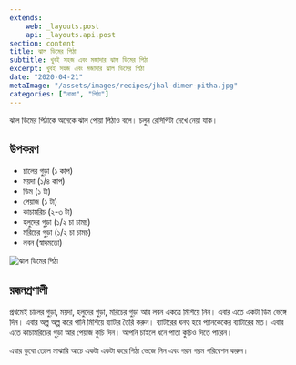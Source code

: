 ```yaml
---
extends:
    web: _layouts.post
    api: _layouts.api.post
section: content
title: ঝাল ডিমের পিঠা
subtitle: খুবই সহজ এবং মজাদার ঝাল ডিমের পিঠা
excerpt: খুবই সহজ এবং মজাদার ঝাল ডিমের পিঠা
date: "2020-04-21"
metaImage: "/assets/images/recipes/jhal-dimer-pitha.jpg"
categories: ["নাস্তা", "পিঠা"]
---
```


ঝাল ডিমের পিঠাকে অনেকে ঝাল পোয়া পিঠাও বলে। চলুন রেসিপিটা দেখে নেয়া যাক।

## উপকরণ

- চালের গুড়া (১ কাপ)
- ময়দা (১/৪ কাপ)
- ডিম (১ টা)
- পেয়াজ (১ টা)
- কাচামরিচ (২-৩ টা)
- হলুদের গুড়া (১/২ চা চামচ)
- মরিচের গুড়া (১/২ চা চামচ)
- লবন (স্বাদমতো)

![ঝাল ডিমের পিঠা](/assets/images/recipes/jhal-dimer-pitha.jpg)

## রন্ধনপ্রণালী

প্রথমেই চালের গুড়া, ময়দা, হলুদের গুড়া, মরিচের গুড়া আর লবন একত্রে মিশিয়ে নিন। এবার এতে একটা ডিম ভেঙ্গে
দিন। এবার অল্প অল্প করে পানি মিশিয়ে ব্যাটার তৈরি করুন। ব্যাটারের ঘনত্ব হবে প্যানকেকের ব্যাটারের মত। এবার এতে
কাচামরিচের গুড়া আর পেয়াজ কুচি দিন। আপনি চাইলে ধনে পাতা কুচিও দিতে পারেন।

এবার ডুবো তেলে মাঝারি আচে একটা একটা করে পিঠা ভেজে নিন এবং গরম গরম পরিবেশন করুন।
